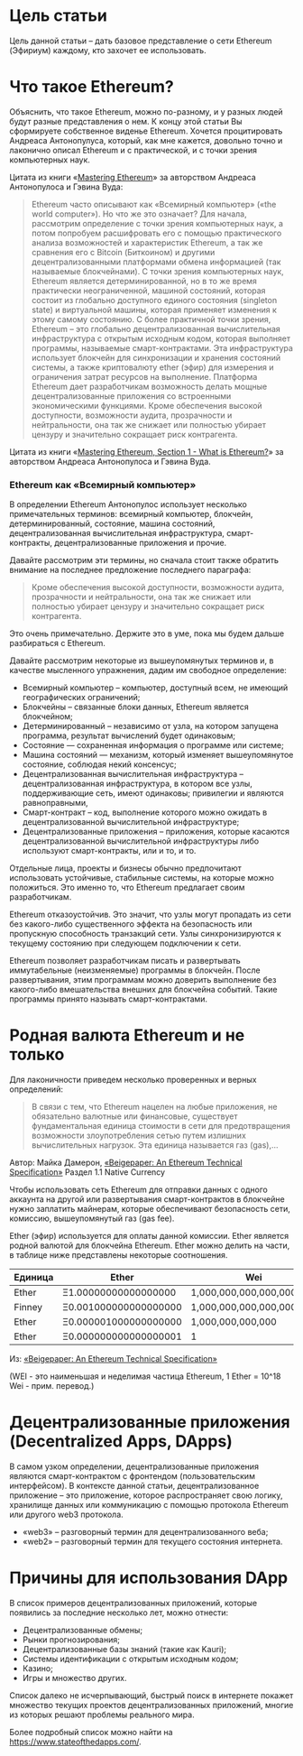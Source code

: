 # Цель статьи
Цель данной статьи – дать базовое представление о сети Ethereum (Эфириум) каждому, кто захочет ее использовать.


# Что такое Ethereum?
Объяснить, что такое Ethereum, можно по-разному, и у разных людей будут разные представления о нем. К концу этой статьи Вы сформируете собственное виденье Ethereum. Хочется процитировать Андреаса Антонопулуса, который, как мне кажется, довольно точно и лаконично описал Ethereum и с практической, и с точки зрения компьютерных наук.
 

Цитата из книги «[Mastering Ethereum](https://github.com/ethereumbook/ethereumbook)» за авторством Андреаса Антонопулоса и Гэвина Вуда:

> Ethereum часто описывают как «Всемирный компьютер» («the world computer»). Но что же это означает? Для начала, рассмотрим определение с точки зрения компьютерных наук, а потом попробуем расшифровать его с помощью практического анализа возможностей и характеристик Ethereum, а так же сравнения его с Bitcoin (Биткоином) и другими децентрализованными платформами обмена информацией (так называемые блокчейнами).
  С точки зрения компьютерных наук, Ethereum является детерминированной, но в то же время практически неограниченной, машиной состояний,  которая состоит из глобально доступного единого состояния (singleton state) и виртуальной машины, которая применяет изменения к этому самому состоянию.
  С более практичной точки зрения, Ethereum – это глобально децентрализованная вычислительная инфраструктура с открытым исходным кодом, которая выполняет программы, называемые смарт-контрактами. Эта инфраструктура использует блокчейн для синхронизации и хранения состояний системы, а также криптовалюту ether (эфир) для измерения и ограничения затрат ресурсов на выполнение.
  Платформа Ethereum дает разработчикам возможность делать мощные децентрализованные приложения со встроенными экономическими функциями. Кроме обеспечения высокой доступности, возможности аудита, прозрачности и нейтральности, она так же снижает или полностью убирает цензуру и значительно сокращает риск контрагента.


Цитата из книги «[Mastering Ethereum, Section 1 - What is Ethereum?](https://github.com/ethereumbook/ethereumbook/blob/develop/01what-is.asciidoc)» за авторством Андреаса Антонопулоса и Гэвина Вуда.

### Ethereum как «Всемирный компьютер»


В определении Ethereum Антонопулос использует несколько примечательных терминов: всемирный компьютер, блокчейн, детерминированный, состояние, машина состояний, децентрализованная вычислительная инфраструктура, смарт-контракты, децентрализованные приложения и прочие.

Давайте рассмотрим эти термины, но сначала стоит также обратить внимание на последнее предложение последнего параграфа:

> Кроме обеспечения высокой доступности, возможности аудита, прозрачности и нейтральности, она так же снижает или полностью убирает цензуру и значительно сокращает риск контрагента.

Это очень примечательно. Держите это в уме, пока мы будем дальше разбираться с Ethereum.

Давайте рассмотрим некоторые из вышеупомянутых терминов и, в качестве мысленного упражнения, дадим им свободное определение:
* Всемирный компьютер – компьютер, доступный всем, не имеющий географических ограничений;
* Блокчейны – связанные блоки данных, Ethereum является блокчейном;
* Детерминированный – независимо от узла, на котором запущена программа, результат вычислений будет одинаковым;
* Состояние — сохраненная информация о программе или системе;
* Машина состояний — механизм, который изменяет вышеупомянутое состояние, соблюдая некий консенсус;
* Децентрализованная вычислительная инфраструктура – децентрализованная инфраструктура, в котором все узлы, поддерживающие сеть, имеют одинаковы; привилегии и являются равноправными,
* Смарт-контракт – код, выполнение которого можно ожидать в децентрализованной вычислительной инфраструктуре;
* Децентрализованные приложения – приложения, которые касаются децентрализованной вычислительной инфраструктуры либо используют смарт-контракты, или и то, и то.

Отдельные лица, проекты и бизнесы обычно предпочитают использовать устойчивые, стабильные системы, на которые можно положиться. Это именно то, что Ethereum предлагает своим разработчикам.

Ethereum отказоустойчив. Это значит, что узлы могут пропадать из сети без какого-либо существенного эффекта на безопасность или пропускную способность транзакций сети. Узлы синхронизируются к текущему состоянию при следующем подключении к сети.

Ethereum позволяет разработчикам писать и развертывать иммутабельные (неизменяемые) программы в блокчейн. После развертывания, этим программам можно доверить выполнение без какого-либо вмешательства внешних для блокчейна событий. Такие программы принято называть смарт-контрактами.

# Родная валюта Ethereum и не только 

Для лаконичности приведем несколько проверенных и верных определений:


> В связи с тем, что Ethereum нацелен на любые приложения, не обязательно валютные или финансовые, существует фундаментальная единица стоимости в сети для предотвращения возможности злоупотребления сетью путем излишних вычислительных нагрузок. Эта единица называется газ (gas),...  

Автор: Майка Дамерон, [«Beigepaper: An Ethereum Technical Specification»](https://github.com/chronaeon/beigepaper/blob/master/beigepaper.pdf) Раздел 1.1 Native Currency

Чтобы использовать сеть Ethereum для отправки данных с одного аккаунта на другой или развертывания смарт-контрактов в блокчейне нужно заплатить майнерам, которые обеспечивают безопасность сети, комиссию, вышеупомянутый газ (gas fee).

Ether (эфир) используется для оплаты данной комиссии. Ether является родной валютой для блокчейна Ethereum. Ether можно делить на части, в таблице ниже представлены некоторые соотношения.



| Единица | Ether | Wei |
| -------- | -------- | -------- |
| Ether     | Ξ1.00000000000000000     | 1,000,000,000,000,000,000     |
| Finney     | Ξ0.001000000000000000     | 1,000,000,000,000,000     |
| Ether     | Ξ0.000001000000000000     | 1,000,000,000,000     |
| Ether     | Ξ0.000000000000000001     | 1     |

Из: [«Beigepaper: An Ethereum Technical Specification»](https://github.com/chronaeon/beigepaper/blob/master/beigepaper.pdf)

(WEI - это наименьшая и неделимая частица Ethereum, 1 Ether = 10^18 Wei - прим. перевод.)

# Децентрализованные приложения (Decentralized Apps, DApps)

В самом узком определении, децентрализованные приложения являются смарт-контрактом с фронтендом (пользовательским интерфейсом). В контексте данной статьи, децентрализованное приложение – это приложение, которое распространяет свою логику, хранилище данных или коммуникацию с помощью протокола Ethereum или другого web3 протокола.

* «web3» – разговорный термин для децентрализованного веба;
* «web2» – разговорный термин для текущего состояния интернета.


# Причины для использования DApp

В список примеров децентрализованных приложений, которые появились за последние несколько лет, можно отнести:
* Децентрализованные обмены;
* Рынки прогнозирования;
* Децентрализованные базы знаний (такие как Kauri);
* Системы идентификации с открытым исходным кодом;
* Казино;
* Игры и множество других.

Список далеко не исчерпывающий, быстрый поиск в интернете покажет множество текущих проектов децентрализованных приложений, многие из которых решают проблемы реального мира.

Более подробный список можно найти на https://www.stateofthedapps.com/.



